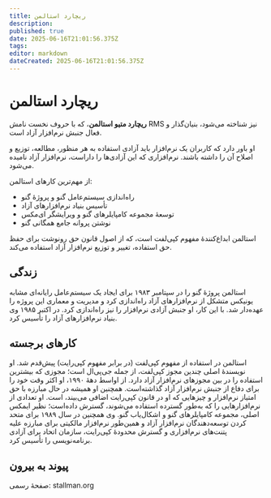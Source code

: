 ```yaml
---
title: ریچارد استالمن
description: 
published: true
date: 2025-06-16T21:01:56.375Z
tags: 
editor: markdown
dateCreated: 2025-06-16T21:01:56.375Z
---
```


# ریچارد استالمن

**ریچارد متیو استالمن**، که با حروف نخست نامش RMS نیز شناخته می‌شود، بنیان‌گذار و فعال جنبش نرم‌افزار آزاد است.

او باور دارد که کاربران یک نرم‌افزار باید آزادی استفاده به هر منظور، مطالعه، توزیع و اصلاح آن را داشته باشند. نرم‌افزاری که این آزادی‌ها را داراست، نرم‌افزار آزاد نامیده می‌شود.

از مهم‌ترین کارهای استالمن:
* راه‌اندازی سیستم‌عامل گنو و پروژهٔ گنو  
* تأسیس بنیاد نرم‌افزارهای آزاد  
* توسعهٔ مجموعه کامپایلرهای گنو و ویرایشگر ای‌مکس  
* نوشتن پروانه جامع همگانی گنو  

استالمن ابداع‌کنندهٔ مفهوم کپی‌لفت است، که از اصول قانون حق رونوشت برای حفظ حق استفاده، تغییر و توزیع نرم‌افزار آزاد استفاده می‌کند.

## زندگی

استالمن پروژهٔ گنو را در سپتامبر ۱۹۸۳ برای ایجاد یک سیستم‌عامل رایانه‌ای مشابه یونیکس متشکل از نرم‌افزارهای آزاد راه‌اندازی کرد و مدیریت و معماری این پروژه را عهده‌دار شد. با این کار، او جنبش آزادی نرم‌افزار را نیز راه‌اندازی کرد. در اکتبر ۱۹۸۵ وی بنیاد نرم‌افزارهای آزاد را تأسیس کرد.

## کارهای برجسته

استالمن در استفاده از مفهوم کپی‌لفت (در برابر مفهوم کپی‌رایت) پیش‌قدم شد. او نویسندهٔ اصلی چندین مجوز کپی‌لفت، از جمله جی‌پی‌ال است؛ مجوزی که بیشترین استفاده را در بین مجوزهای نرم‌افزار آزاد دارد. از اواسط دههٔ ۱۹۹۰، او اکثر وقت خود را برای دفاع از جنبش نرم‌افزار آزاد گذاشته‌است. همچنین او همیشه در حال مبارزه با حق امتیاز نرم‌افزار و چیزهایی که او در قانون کپی‌رایت اضافی می‌بیند، است. او تعدادی از نرم‌افزارهایی را که به‌طور گسترده استفاده می‌شوند، گسترش داده‌است؛ نظیر ایمکس اصلی، مجموعه کامپایلرهای گنو و اشکال‌یاب گنو. وی همچنین در سال ۱۹۸۹ برای متحد کردن توسعه‌دهندگان نرم‌افزار آزاد و همین‌طور نرم‌افزار مالکیتی برای مبارزه علیه پتنت‌های نرم‌افزاری و گسترش محدودهٔ کپی‌رایت، سازمان اتحاد برای آزادی برنامه‌نویسی را تأسیس کرد.

## پیوند به بیرون

صفحهٔ رسمی: stallman.org
